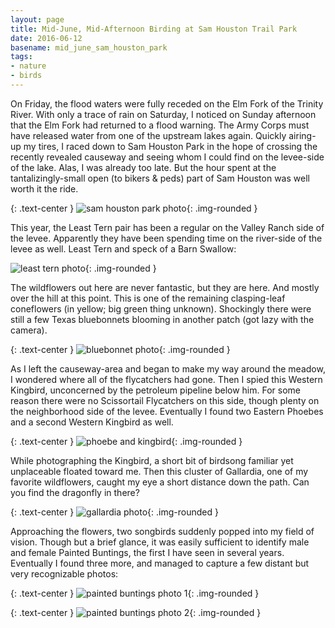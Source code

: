 ```yaml
---
layout: page
title: Mid-June, Mid-Afternoon Birding at Sam Houston Trail Park
date: 2016-06-12
basename: mid_june_sam_houston_park
tags:
- nature
- birds
---
```


On Friday, the flood waters were fully receded on the Elm Fork of the Trinity
River. With only a trace of rain on Saturday, I noticed on Sunday afternoon that
the Elm Fork had returned to a flood warning. The Army Corps must have released
water from one of the upstream lakes again. Quickly airing-up my tires, I raced
down to Sam Houston Park in the hope of crossing the recently revealed causeway
and seeing whom I could find on the levee-side of the lake. Alas, I was already
too late. But the hour spent at the tantalizingly-small open (to bikers & peds)
part of Sam Houston was well worth it the ride.

{: .text-center }
![sam houston park photo](https://lh3.googleusercontent.com/-8zZrYypvFAg/V13VqQHvooI/AAAAAAAADFI/5ZiMBJ2i68gOYYTk1gsxXsHirvhwhYmPACCo/s640/IMG_3976.JPG){: .img-rounded }

This year, the Least Tern pair has been a regular on the Valley Ranch side of
the levee. Apparently they have been spending time on the river-side of the
levee as well. Least Tern and speck of a Barn Swallow:

![least tern photo](https://lh3.googleusercontent.com/-sBRqacwr0Cs/V13VdiLNBnI/AAAAAAAADFE/5b6eD72s8203OGVCPwgjG5mh1iwWSluwgCCo/s640/IMG_3978.JPG){: .img-rounded }

The wildflowers out here are never fantastic, but they are here. And mostly over
the hill at this point. This is one of the remaining clasping-leaf coneflowers
(in yellow; big green thing unknown). Shockingly there were still a few Texas
bluebonnets blooming in another patch (got lazy with the camera).

{: .text-center }
![bluebonnet photo](https://lh3.googleusercontent.com/-sB-ogi9kX8Y/V14AqIGKeKI/AAAAAAAADGo/5yxdbgXidcozx7BZisxKC-aUAT1WcVrwACCo/s640/IMG_3979.JPG){: .img-rounded }

As I left the causeway-area and began to make my way around the meadow, I
wondered where all of the flycatchers had gone. Then I spied this Western
Kingbird, unconcerned by the petroleum pipeline below him. For some reason there
were no Scissortail Flycatchers on this side, though plenty on the neighborhood
side of the levee. Eventually I found two Eastern Phoebes and a second Western Kingbird as
well.

{: .text-center }
![phoebe and kingbird](https://lh3.googleusercontent.com/-akoASnXmQls/V13YkgPUx7I/AAAAAAAADFc/w1Gzeb2QXfIHuWHadqvfm8hTddjfjA5mACCo/s640/IMG_3985.JPG){: .img-rounded }

While photographing the Kingbird, a short bit of birdsong familiar yet
unplaceable floated toward me. Then this cluster of Gallardia, one of my
favorite wildflowers, caught my eye a short distance down the path. Can you find
the dragonfly in there?

{: .text-center }
![gallardia photo](
https://lh3.googleusercontent.com/-gxMf7dxoIuE/V13kkSUQZyI/AAAAAAAADGU/dmuCxMTCk-87ZXWtf4v0J0vamqgyruaBgCCo/s640/IMG_3988.JPG){: .img-rounded }

Approaching the flowers, two songbirds suddenly popped into my field of vision.
Though but a brief glance, it was easily sufficient to identify male and female
Painted Buntings, the first I have seen in several years. Eventually I found
three more, and managed to capture a few distant but very recognizable photos:

{: .text-center }
![painted buntings photo 1](https://lh3.googleusercontent.com/-Zif4oGCdOog/V13km5eLXMI/AAAAAAAADGY/9SWpcNznr2M92ipPruA55kTdkGoAy3IfQCCo/s640/IMG_3989.JPG){: .img-rounded }

{: .text-center }
![painted buntings photo 2](https://lh3.googleusercontent.com/-WkwJiq7wKjc/V13klivbz8I/AAAAAAAADGU/-7H_uzZertA3SNFziRYK9HIj4yHtR3c8gCCo/s640/IMG_3996.JPG){: .img-rounded }
